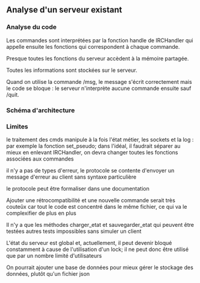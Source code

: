 ## Analyse d'un serveur existant

### Analyse du code

Les commandes sont interprétées par la fonction handle de IRCHandler qui appelle ensuite les fonctions qui correspondent à chaque commande.

Presque toutes les fonctions du serveur accèdent à la mémoire partagée.

Toutes les informations sont stockées sur le serveur.

Quand on utilise la commande /msg, le message s'écrit correctement mais le code se bloque : le serveur n'interprète aucune commande ensuite sauf /quit.

### Schéma d'architecture

### Limites



le traitement des cmds manipule à la fois l'état métier, les sockets et la log : par exemple la fonction set_pseudo; dans l'idéal, il faudrait séparer au mieux
en enlevant IRCHandler, on devra changer toutes les fonctions associées aux commandes

il n'y a pas de types d'erreur, le protocole se contente d'envoyer un message d'erreur au client sans syntaxe particulière

le protocole peut être formaliser dans une documentation

Ajouter une rétrocompatibilité et une nouvelle commande serait très couteûx car tout le code est concentré dans le même fichier, ce qui va le complexifier de plus en plus

Il n'y a que les méthodes charger_etat et sauvegarder_etat qui peuvent être testées
autres tests impossibles sans simuler un client

L'état du serveur est global et, actuellement, il peut devenir bloqué constamment à cause de l'utilisation d'un lock; il ne peut donc être utilisé que par un nombre limité d'utilisateurs

On pourrait ajouter une base de données pour mieux gérer le stockage des données, plutôt qu'un fichier json

